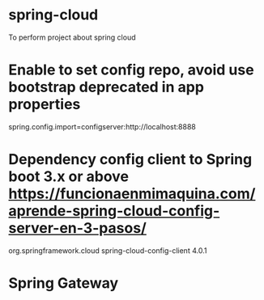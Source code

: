 # spring-cloud
To perform project about spring cloud

# Enable to set config repo, avoid use bootstrap deprecated in app properties
spring.config.import=configserver:http://localhost:8888

# Dependency config client to Spring boot 3.x or above https://funcionaenmimaquina.com/aprende-spring-cloud-config-server-en-3-pasos/
<dependency>
  <groupId>org.springframework.cloud</groupId>
  <artifactId>spring-cloud-config-client</artifactId>
  <version>4.0.1</version>
</dependency>


# Spring Gateway
